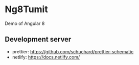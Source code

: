# Ng8Tumit

Demo of Angular 8

## Development server

- prettier: https://github.com/schuchard/prettier-schematic
- netlify: https://docs.netlify.com/
